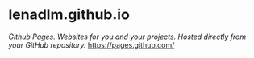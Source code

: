 # lenadlm.github.io
*Github Pages. Websites for you and your projects. Hosted directly from your GitHub repository.*
https://pages.github.com/
